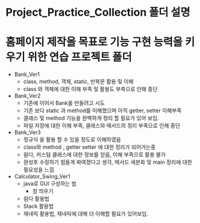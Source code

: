 
# Project_Practice_Collection 폴더 설명

# 홈페이지 제작을 목표로 기능 구현 능력을 키우기 위한 연습 프로젝트 폴더
- Bank_Ver1 
    - class, method, 객체, static, 반복문 활용 및 이해
    - class 와 객체에 대한 이해 부족 및 활용도 부족으로 인해 중단
- Bank_Ver2
    - 기존에 이어서 Bank를 만들려고 시도
    - 기존 보다 static 과 method를 이해했으며 아직 getter, setter 이해부족
    - 클래스 및 method 기능을 완벽하게 정리 할 필요가 있어 보임.
    - 파일 저장에 대한 이해 부족, 클래스와 메서드의 정리 부족으로 인해 중단
- Bank_Ver3
    - 정규식 을 활용 할 수 있을 정도로 이해하였음
    - class와 method , getter setter 에 대한 정리가 되어가는중 
    - 람다, 커스텀 클래스에 대한 정보를 얻음, 이해 부족으로 활용 불가
    - 완성후 수정하기 힘들게 짜여졌다고 생각, 메서드 세분화 및 main 정리에 대한 필요성을 느낌
- Calculator_Swing_Ver1
    - java로 GUI 구성하는 법
        - 창 띄우기
    - 람다 활용법
    - Stack 활용법 
    - 제네릭 활용법, 제네릭에 대해 더 이해할 필요가 있어보임.